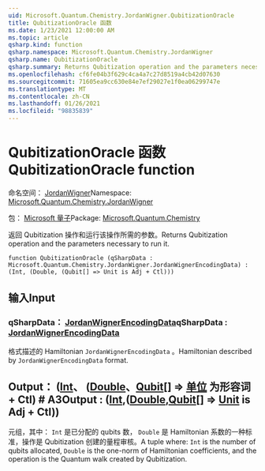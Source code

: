 ```yaml
---
uid: Microsoft.Quantum.Chemistry.JordanWigner.QubitizationOracle
title: QubitizationOracle 函数
ms.date: 1/23/2021 12:00:00 AM
ms.topic: article
qsharp.kind: function
qsharp.namespace: Microsoft.Quantum.Chemistry.JordanWigner
qsharp.name: QubitizationOracle
qsharp.summary: Returns Qubitization operation and the parameters necessary to run it.
ms.openlocfilehash: cf6fe04b3f629c4ca4a7c27d8519a4cb42d07630
ms.sourcegitcommit: 71605ea9cc630e84e7ef29027e1f0ea06299747e
ms.translationtype: MT
ms.contentlocale: zh-CN
ms.lasthandoff: 01/26/2021
ms.locfileid: "98835839"
---
```

# <a name="qubitizationoracle-function"></a><span data-ttu-id="1e12a-102">QubitizationOracle 函数</span><span class="sxs-lookup"><span data-stu-id="1e12a-102">QubitizationOracle function</span></span>

<span data-ttu-id="1e12a-103">命名空间： [JordanWigner](xref:Microsoft.Quantum.Chemistry.JordanWigner)</span><span class="sxs-lookup"><span data-stu-id="1e12a-103">Namespace: [Microsoft.Quantum.Chemistry.JordanWigner](xref:Microsoft.Quantum.Chemistry.JordanWigner)</span></span>

<span data-ttu-id="1e12a-104">包： [Microsoft 量子](https://nuget.org/packages/Microsoft.Quantum.Chemistry)</span><span class="sxs-lookup"><span data-stu-id="1e12a-104">Package: [Microsoft.Quantum.Chemistry](https://nuget.org/packages/Microsoft.Quantum.Chemistry)</span></span>


<span data-ttu-id="1e12a-105">返回 Qubitization 操作和运行该操作所需的参数。</span><span class="sxs-lookup"><span data-stu-id="1e12a-105">Returns Qubitization operation and the parameters necessary to run it.</span></span>

```qsharp
function QubitizationOracle (qSharpData : Microsoft.Quantum.Chemistry.JordanWigner.JordanWignerEncodingData) : (Int, (Double, (Qubit[] => Unit is Adj + Ctl)))
```


## <a name="input"></a><span data-ttu-id="1e12a-106">输入</span><span class="sxs-lookup"><span data-stu-id="1e12a-106">Input</span></span>

### <a name="qsharpdata--jordanwignerencodingdata"></a><span data-ttu-id="1e12a-107">qSharpData： [JordanWignerEncodingData](xref:Microsoft.Quantum.Chemistry.JordanWigner.JordanWignerEncodingData)</span><span class="sxs-lookup"><span data-stu-id="1e12a-107">qSharpData : [JordanWignerEncodingData](xref:Microsoft.Quantum.Chemistry.JordanWigner.JordanWignerEncodingData)</span></span>

<span data-ttu-id="1e12a-108">格式描述的 Hamiltonian `JordanWignerEncodingData` 。</span><span class="sxs-lookup"><span data-stu-id="1e12a-108">Hamiltonian described by `JordanWignerEncodingData` format.</span></span>



## <a name="output--intdoublequbit--unit--is-adj--ctl"></a><span data-ttu-id="1e12a-109">Output： ([Int](xref:microsoft.quantum.lang-ref.int)、 ([Double](xref:microsoft.quantum.lang-ref.double)、[Qubit](xref:microsoft.quantum.lang-ref.qubit)[] => [单位](xref:microsoft.quantum.lang-ref.unit)  为形容词 + Ctl) # A3</span><span class="sxs-lookup"><span data-stu-id="1e12a-109">Output : ([Int](xref:microsoft.quantum.lang-ref.int),([Double](xref:microsoft.quantum.lang-ref.double),[Qubit](xref:microsoft.quantum.lang-ref.qubit)[] => [Unit](xref:microsoft.quantum.lang-ref.unit)  is Adj + Ctl))</span></span>

<span data-ttu-id="1e12a-110">元组，其中： `Int` 是已分配的 qubits 数， `Double` 是 Hamiltonian 系数的一种标准，操作是 Qubitization 创建的量程审核。</span><span class="sxs-lookup"><span data-stu-id="1e12a-110">A tuple where: `Int` is the number of qubits allocated, `Double` is the one-norm of Hamiltonian coefficients, and the operation is the Quantum walk created by Qubitization.</span></span>